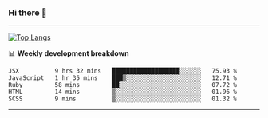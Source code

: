 ### Hi there 👋

-------
[![Top Langs](https://github-readme-stats.vercel.app/api/top-langs/?username=ashish-r)](https://github.com/anuraghazra/github-readme-stats)

📊 **Weekly development breakdown**
<!--START_SECTION:waka-->
```text
JSX          9 hrs 32 mins   ███████████████████░░░░░░   75.93 % 
JavaScript   1 hr 35 mins    ███▒░░░░░░░░░░░░░░░░░░░░░   12.71 % 
Ruby         58 mins         ██░░░░░░░░░░░░░░░░░░░░░░░   07.72 % 
HTML         14 mins         ▒░░░░░░░░░░░░░░░░░░░░░░░░   01.96 % 
SCSS         9 mins          ▒░░░░░░░░░░░░░░░░░░░░░░░░   01.32 % 
```
<!--END_SECTION:waka-->
-------

<!--
**ashish-r/ashish-r** is a ✨ _special_ ✨ repository because its `README.md` (this file) appears on your GitHub profile.

Here are some ideas to get you started:

- 🔭 I’m currently working on ...
- 🌱 I’m currently learning ...
- 👯 I’m looking to collaborate on ...
- 🤔 I’m looking for help with ...
- 💬 Ask me about ...
- 📫 How to reach me: ...
- 😄 Pronouns: ...
- ⚡ Fun fact: ...
-->
